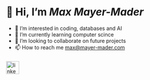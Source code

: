 # 👋 Hi, I’m *Max Mayer-Mader*

- 👀 I’m interested in coding, databases and AI
- 🌱 I’m currently learning computer scince
- 💞️ I’m looking to collaborate on future projects
- 📫 How to reach me max@mayer-mader.com

###

<div align="left">
  <a href="https://www.linkedin.com/in/mayer-mader">
  <img src="https://img.shields.io/static/v1?message=LinkedIn&logo=linkedin&label=&color=0077B5&logoColor=white&labelColor=&style=for-the-badge" height="35" alt="linkedin logo"  />
  </a>
</div>

###

<!---
maxmayermader/maxmayermader is a ✨ special ✨ repository because its `README.md` (this file) appears on your GitHub profile.
You can click the Preview link to take a look at your changes.
--->
